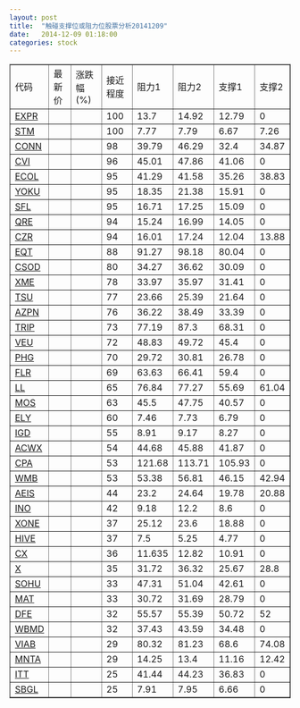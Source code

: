 ```yaml
---
layout: post
title:  "触碰支撑位或阻力位股票分析20141209"
date:   2014-12-09 01:18:00
categories: stock
---
```

<script type="text/javascript">
var stockList = []
stockList.push('gb_expr');
stockList.push('gb_stm');
stockList.push('gb_conn');
stockList.push('gb_cvi');
stockList.push('gb_ecol');
stockList.push('gb_yoku');
stockList.push('gb_sfl');
stockList.push('gb_qre');
stockList.push('gb_czr');
stockList.push('gb_eqt');
stockList.push('gb_csod');
stockList.push('gb_xme');
stockList.push('gb_tsu');
stockList.push('gb_azpn');
stockList.push('gb_trip');
stockList.push('gb_veu');
stockList.push('gb_phg');
stockList.push('gb_flr');
stockList.push('gb_ll');
stockList.push('gb_mos');
stockList.push('gb_ely');
stockList.push('gb_igd');
stockList.push('gb_acwx');
stockList.push('gb_cpa');
stockList.push('gb_wmb');
stockList.push('gb_aeis');
stockList.push('gb_ino');
stockList.push('gb_xone');
stockList.push('gb_hive');
stockList.push('gb_cx');
stockList.push('gb_x');
stockList.push('gb_sohu');
stockList.push('gb_mat');
stockList.push('gb_dfe');
stockList.push('gb_wbmd');
stockList.push('gb_viab');
stockList.push('gb_mnta');
stockList.push('gb_itt');
stockList.push('gb_sbgl');
</script>
<table border="1">
 <tr>
 <td>代码</td>
 <td>最新价</td>
 <td>涨跌幅(%)</td>
 <td>接近程度</td>
 <td>阻力1</td>
 <td>阻力2</td>
 <td>支撑1</td>
 <td>支撑2</td>
</tr>
  <tr id="expr" class="green">
  <td><a href="http://stock.finance.sina.com.cn/usstock/quotes/EXPR.html" target="_blank">EXPR</a></td><td></td><td></td><td>100</td><td>13.7</td><td>14.92</td><td>12.79</td><td>0</td></tr>
  <tr id="stm" class="red">
  <td><a href="http://stock.finance.sina.com.cn/usstock/quotes/STM.html" target="_blank">STM</a></td><td></td><td></td><td>100</td><td>7.77</td><td>7.79</td><td>6.67</td><td>7.26</td></tr>
  <tr id="conn" class="green">
  <td><a href="http://stock.finance.sina.com.cn/usstock/quotes/CONN.html" target="_blank">CONN</a></td><td></td><td></td><td>98</td><td>39.79</td><td>46.29</td><td>32.4</td><td>34.87</td></tr>
  <tr id="cvi" class="green">
  <td><a href="http://stock.finance.sina.com.cn/usstock/quotes/CVI.html" target="_blank">CVI</a></td><td></td><td></td><td>96</td><td>45.01</td><td>47.86</td><td>41.06</td><td>0</td></tr>
  <tr id="ecol" class="green">
  <td><a href="http://stock.finance.sina.com.cn/usstock/quotes/ECOL.html" target="_blank">ECOL</a></td><td></td><td></td><td>95</td><td>41.29</td><td>41.58</td><td>35.26</td><td>38.83</td></tr>
  <tr id="yoku" class="red">
  <td><a href="http://stock.finance.sina.com.cn/usstock/quotes/YOKU.html" target="_blank">YOKU</a></td><td></td><td></td><td>95</td><td>18.35</td><td>21.38</td><td>15.91</td><td>0</td></tr>
  <tr id="sfl" class="red">
  <td><a href="http://stock.finance.sina.com.cn/usstock/quotes/SFL.html" target="_blank">SFL</a></td><td></td><td></td><td>95</td><td>16.71</td><td>17.25</td><td>15.09</td><td>0</td></tr>
  <tr id="qre" class="red">
  <td><a href="http://stock.finance.sina.com.cn/usstock/quotes/QRE.html" target="_blank">QRE</a></td><td></td><td></td><td>94</td><td>15.24</td><td>16.99</td><td>14.05</td><td>0</td></tr>
  <tr id="czr" class="red">
  <td><a href="http://stock.finance.sina.com.cn/usstock/quotes/CZR.html" target="_blank">CZR</a></td><td></td><td></td><td>94</td><td>16.01</td><td>17.24</td><td>12.04</td><td>13.88</td></tr>
  <tr id="eqt" class="green">
  <td><a href="http://stock.finance.sina.com.cn/usstock/quotes/EQT.html" target="_blank">EQT</a></td><td></td><td></td><td>88</td><td>91.27</td><td>98.18</td><td>80.04</td><td>0</td></tr>
  <tr id="csod" class="red">
  <td><a href="http://stock.finance.sina.com.cn/usstock/quotes/CSOD.html" target="_blank">CSOD</a></td><td></td><td></td><td>80</td><td>34.27</td><td>36.62</td><td>30.09</td><td>0</td></tr>
  <tr id="xme" class="green">
  <td><a href="http://stock.finance.sina.com.cn/usstock/quotes/XME.html" target="_blank">XME</a></td><td></td><td></td><td>78</td><td>33.97</td><td>35.97</td><td>31.41</td><td>0</td></tr>
  <tr id="tsu" class="green">
  <td><a href="http://stock.finance.sina.com.cn/usstock/quotes/TSU.html" target="_blank">TSU</a></td><td></td><td></td><td>77</td><td>23.66</td><td>25.39</td><td>21.64</td><td>0</td></tr>
  <tr id="azpn" class="red">
  <td><a href="http://stock.finance.sina.com.cn/usstock/quotes/AZPN.html" target="_blank">AZPN</a></td><td></td><td></td><td>76</td><td>36.22</td><td>38.49</td><td>33.39</td><td>0</td></tr>
  <tr id="trip" class="red">
  <td><a href="http://stock.finance.sina.com.cn/usstock/quotes/TRIP.html" target="_blank">TRIP</a></td><td></td><td></td><td>73</td><td>77.19</td><td>87.3</td><td>68.31</td><td>0</td></tr>
  <tr id="veu" class="red">
  <td><a href="http://stock.finance.sina.com.cn/usstock/quotes/VEU.html" target="_blank">VEU</a></td><td></td><td></td><td>72</td><td>48.83</td><td>49.72</td><td>45.4</td><td>0</td></tr>
  <tr id="phg" class="red">
  <td><a href="http://stock.finance.sina.com.cn/usstock/quotes/PHG.html" target="_blank">PHG</a></td><td></td><td></td><td>70</td><td>29.72</td><td>30.81</td><td>26.78</td><td>0</td></tr>
  <tr id="flr" class="green">
  <td><a href="http://stock.finance.sina.com.cn/usstock/quotes/FLR.html" target="_blank">FLR</a></td><td></td><td></td><td>69</td><td>63.63</td><td>66.41</td><td>59.4</td><td>0</td></tr>
  <tr id="ll" class="green">
  <td><a href="http://stock.finance.sina.com.cn/usstock/quotes/LL.html" target="_blank">LL</a></td><td></td><td></td><td>65</td><td>76.84</td><td>77.27</td><td>55.69</td><td>61.04</td></tr>
  <tr id="mos" class="red">
  <td><a href="http://stock.finance.sina.com.cn/usstock/quotes/MOS.html" target="_blank">MOS</a></td><td></td><td></td><td>63</td><td>45.5</td><td>47.75</td><td>40.57</td><td>0</td></tr>
  <tr id="ely" class="red">
  <td><a href="http://stock.finance.sina.com.cn/usstock/quotes/ELY.html" target="_blank">ELY</a></td><td></td><td></td><td>60</td><td>7.46</td><td>7.73</td><td>6.79</td><td>0</td></tr>
  <tr id="igd" class="red">
  <td><a href="http://stock.finance.sina.com.cn/usstock/quotes/IGD.html" target="_blank">IGD</a></td><td></td><td></td><td>55</td><td>8.91</td><td>9.17</td><td>8.27</td><td>0</td></tr>
  <tr id="acwx" class="red">
  <td><a href="http://stock.finance.sina.com.cn/usstock/quotes/ACWX.html" target="_blank">ACWX</a></td><td></td><td></td><td>54</td><td>44.68</td><td>45.88</td><td>41.87</td><td>0</td></tr>
  <tr id="cpa" class="green">
  <td><a href="http://stock.finance.sina.com.cn/usstock/quotes/CPA.html" target="_blank">CPA</a></td><td></td><td></td><td>53</td><td>121.68</td><td>113.71</td><td>105.93</td><td>0</td></tr>
  <tr id="wmb" class="green">
  <td><a href="http://stock.finance.sina.com.cn/usstock/quotes/WMB.html" target="_blank">WMB</a></td><td></td><td></td><td>53</td><td>53.38</td><td>56.81</td><td>46.15</td><td>42.94</td></tr>
  <tr id="aeis" class="red">
  <td><a href="http://stock.finance.sina.com.cn/usstock/quotes/AEIS.html" target="_blank">AEIS</a></td><td></td><td></td><td>44</td><td>23.2</td><td>24.64</td><td>19.78</td><td>20.88</td></tr>
  <tr id="ino" class="green">
  <td><a href="http://stock.finance.sina.com.cn/usstock/quotes/INO.html" target="_blank">INO</a></td><td></td><td></td><td>42</td><td>9.18</td><td>12.2</td><td>8.6</td><td>0</td></tr>
  <tr id="xone" class="green">
  <td><a href="http://stock.finance.sina.com.cn/usstock/quotes/XONE.html" target="_blank">XONE</a></td><td></td><td></td><td>37</td><td>25.12</td><td>23.6</td><td>18.88</td><td>0</td></tr>
  <tr id="hive" class="green">
  <td><a href="http://stock.finance.sina.com.cn/usstock/quotes/HIVE.html" target="_blank">HIVE</a></td><td></td><td></td><td>37</td><td>7.5</td><td>5.25</td><td>4.77</td><td>0</td></tr>
  <tr id="cx" class="red">
  <td><a href="http://stock.finance.sina.com.cn/usstock/quotes/CX.html" target="_blank">CX</a></td><td></td><td></td><td>36</td><td>11.635</td><td>12.82</td><td>10.91</td><td>0</td></tr>
  <tr id="x" class="red">
  <td><a href="http://stock.finance.sina.com.cn/usstock/quotes/X.html" target="_blank">X</a></td><td></td><td></td><td>35</td><td>31.72</td><td>36.32</td><td>25.67</td><td>28.8</td></tr>
  <tr id="sohu" class="red">
  <td><a href="http://stock.finance.sina.com.cn/usstock/quotes/SOHU.html" target="_blank">SOHU</a></td><td></td><td></td><td>33</td><td>47.31</td><td>51.04</td><td>42.61</td><td>0</td></tr>
  <tr id="mat" class="green">
  <td><a href="http://stock.finance.sina.com.cn/usstock/quotes/MAT.html" target="_blank">MAT</a></td><td></td><td></td><td>33</td><td>30.72</td><td>31.69</td><td>28.79</td><td>0</td></tr>
  <tr id="dfe" class="green">
  <td><a href="http://stock.finance.sina.com.cn/usstock/quotes/DFE.html" target="_blank">DFE</a></td><td></td><td></td><td>32</td><td>55.57</td><td>55.39</td><td>50.72</td><td>52</td></tr>
  <tr id="wbmd" class="red">
  <td><a href="http://stock.finance.sina.com.cn/usstock/quotes/WBMD.html" target="_blank">WBMD</a></td><td></td><td></td><td>32</td><td>37.43</td><td>43.59</td><td>34.48</td><td>0</td></tr>
  <tr id="viab" class="green">
  <td><a href="http://stock.finance.sina.com.cn/usstock/quotes/VIAB.html" target="_blank">VIAB</a></td><td></td><td></td><td>29</td><td>80.32</td><td>81.23</td><td>68.6</td><td>74.08</td></tr>
  <tr id="mnta" class="green">
  <td><a href="http://stock.finance.sina.com.cn/usstock/quotes/MNTA.html" target="_blank">MNTA</a></td><td></td><td></td><td>29</td><td>14.25</td><td>13.4</td><td>11.16</td><td>12.42</td></tr>
  <tr id="itt" class="red">
  <td><a href="http://stock.finance.sina.com.cn/usstock/quotes/ITT.html" target="_blank">ITT</a></td><td></td><td></td><td>25</td><td>41.44</td><td>44.23</td><td>36.83</td><td>0</td></tr>
  <tr id="sbgl" class="green">
  <td><a href="http://stock.finance.sina.com.cn/usstock/quotes/SBGL.html" target="_blank">SBGL</a></td><td></td><td></td><td>25</td><td>7.91</td><td>7.95</td><td>6.66</td><td>0</td></tr>
</table>
